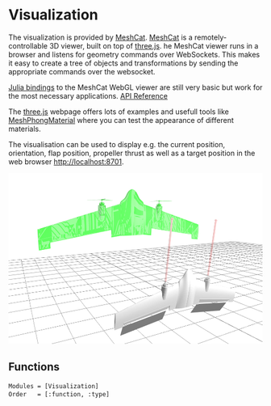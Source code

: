 # Visualization
The visualization is provided by [MeshCat](https://github.com/rdeits/meshcat). [MeshCat](https://github.com/rdeits/meshcat) is a remotely-controllable 3D viewer, built on top of [three.js](https://threejs.org). he MeshCat viewer runs in a browser and listens for geometry commands over WebSockets. This makes it easy to create a tree of objects and transformations by sending the appropriate commands over the websocket.

[Julia bindings](https://github.com/rdeits/MeshCat.jl) to the MeshCat WebGL viewer are still very basic but work for the most necessary applications. [API Reference](https://docs.juliahub.com/MeshCat/CZdjb/0.14.2/)

The [three.js](https://threejs.org) webpage offers lots of examples and usefull tools like [MeshPhongMaterial](https://threejs.org/docs/index.html?q=mesh#api/en/materials/MeshPhongMaterial) where you can test the appearance of different materials.

The visualisation can be used to display e.g. the current position, orientation, flap position, propeller thrust as well as a target position in the web browser [http://localhost:8701](http://localhost:8701).

![VTOL with actuators](./assets/visualization/vtol_with_actuator_values.png) 

## Functions
```@autodocs
Modules = [Visualization]
Order   = [:function, :type]
```